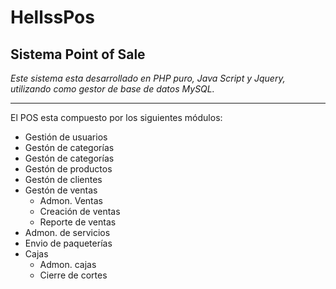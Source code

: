 # HellssPos
## Sistema Point of Sale
*Este sistema esta desarrollado en PHP puro, Java Script y Jquery, utilizando como gestor de base de datos MySQL.*

------------

El POS esta compuesto por los siguientes módulos:
- Gestión de usuarios
- Gestón de categorías
- Gestón de categorías
- Gestón de productos
- Gestón de clientes
- Gestón de ventas
	- Admon. Ventas
	- Creación de ventas
	- Reporte de ventas
- Admon. de servicios
- Envio de paqueterías
- Cajas
	- Admon. cajas
	- Cierre  de cortes

